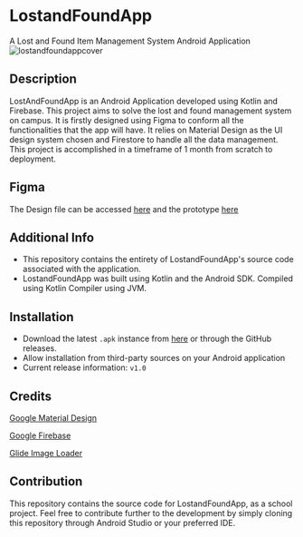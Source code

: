 # LostandFoundApp
A Lost and Found Item Management System Android Application    
![lostandfoundappcover](https://github.com/ruland39/LostandFoundApp/assets/64399691/d0148c70-453a-45eb-b85e-9e6b1e27f6bb)


## Description
LostAndFoundApp is an Android Application developed using Kotlin and Firebase. This project aims to solve the lost and found management system on campus. It is firstly designed using Figma to conform all the functionalities that the app will have. It relies on Material Design as the UI design system chosen and Firestore to handle all the data management. This project is accomplished in a timeframe of 1 month from scratch to deployment.

## Figma
The Design file can be accessed [here](https://www.figma.com/file/lrPmqUYGLsXdPJ8arzGTCN/LostandFoundApp?type=design&node-id=19%3A1703&mode=design&t=YxG68jCPzsKWwjRt-1) and the prototype [here](https://www.figma.com/proto/lrPmqUYGLsXdPJ8arzGTCN/LostandFoundApp?node-id=60-181)

## Additional Info
- This repository contains the entirety of LostandFoundApp's source code associated with the application.
- LostandFoundApp was built using Kotlin and the Android SDK. Compiled using Kotlin Compiler using JVM.

## Installation
- Download the latest `.apk` instance from [here](https://drive.google.com/file/d/1AqbOQ1XbU0WbaPMt_ZKN9b54dFKT8QNe/view?usp=sharing) or through the GitHub releases.
- Allow installation from third-party sources on your Android application
- Current release information: `v1.0`

## Credits
[Google Material Design](https://m3.material.io/)

[Google Firebase](https://firebase.google.com/)

[Glide Image Loader](https://github.com/bumptech/glide )

## Contribution
This repository contains the source code for LostandFoundApp, as a school project. Feel free to contribute further to the development by simply cloning this repository through Android Studio or your preferred IDE.
